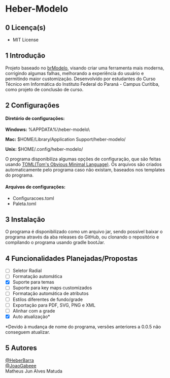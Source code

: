 # Heber-Modelo

## 0 Licença(s)

* MIT License

## 1 Introdução

Projeto baseado no [brModelo](https://github.com/chcandido/brModelo), visando criar uma ferramenta mais moderna,
corrigindo algumas falhas, melhorando a experiência do usuário e permitindo maior customização.
Desenvolvido por estudantes do Curso Técnico em Informática do Instituto Federal do Paraná - Campus Curitiba, como
projeto de conclusão de curso.

## 2 Configurações

#### Diretório de configurações:

**Windows:** %APPDATA%\\heber-modelo\\

**Mac:** $HOME/Library/Application Support/heber-modelo/

**Unix:** $HOME/.config/heber-modelo/

O programa disponibiliza algumas opções de configuração, que são feitas
usando [TOML(Tom's Obvious Minimal Language)](https://toml.io/en/). Os arquivos são criados automaticamente pelo
programa caso não existam, baseados nos templates do programa.

#### Arquivos de configurações:

* Configuracoes.toml
* Paleta.toml

## 3 Instalação

O programa é disponibilizado como um arquivo jar, sendo possível baixar o programa através da aba releases do GitHub, ou
clonando o repositório e compilando o programa usando gradle bootJar.

## 4 Funcionalidades Planejadas/Propostas

- [ ] Seletor Radial
- [ ] Formatação automática
- [x] Suporte para temas
- [ ] Suporte para key maps customizados
- [ ] Formatação automática de atributos
- [ ] Estilos diferentes de fundo/grade
- [ ] Exportação para PDF, SVG, PNG e XML
- [ ] Alinhar com a grade
- [x] Auto atualização*

\*Devido à mudança de nome do programa, versões anteriores a 0.0.5 não conseguem atualizar.

## 5 Autores

[@HeberBarra](https://github.com/HeberBarra)\
[@JoaoGabeee](https://github.com/JoaoGabeee)\
Matheus Jun Alves Matuda
